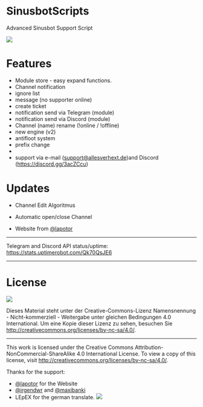 # SinusbotScripts
Advanced Sinusbot Support Script

![](https://allesverhext.de/upload/support/1.png)

# Features

- Module store - easy expand functions.
- Channel notification
- ignore list
- message (no supporter online)
- create ticket
- notification send via Telegram (module)
- notification send via Discord (module)
- Channel (name) rename (!online / !offline)
- new engine (v2)
- antifloot system
- prefix change
- 
- support via e-mail (support@allesverhext.de)and Discord (https://discord.gg/3acZCcu)


# Updates

- Channel Edit Algoritmus
- Automatic open/close Channel

- Website from [@lapotor](https://github.com/lapotor)
______________________________________________________________________
 Telegram and Discord API status/uptime:
 https://stats.uptimerobot.com/Qk70QsJE6
 ______________________________________________________________________

# License
![](https://mirrors.creativecommons.org/presskit/buttons/88x31/png/by-nc-sa.png)

Dieses Material steht unter der Creative-Commons-Lizenz Namensnennung - Nicht-kommerziell - Weitergabe unter gleichen Bedingungen 4.0 International. Um eine Kopie dieser Lizenz zu sehen, besuchen Sie http://creativecommons.org/licenses/by-nc-sa/4.0/.
____________________
This work is licensed under the Creative Commons Attribution-NonCommercial-ShareAlike 4.0 International License. To view a copy of this license, visit http://creativecommons.org/licenses/by-nc-sa/4.0/.



Thanks for the support:

- [@lapotor](https://github.com/lapotor) for the Website
- [@irgendwr](https://github.com/irgendwr) and [@maxibanki](https://github.com/maxibanki)
- LEpEX for the german translate.
![](https://allesverhext.de/upload/support/9.png)
